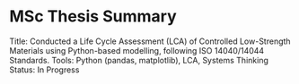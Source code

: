 # MSc Thesis Summary

Title: Conducted a Life Cycle Assessment (LCA) of Controlled Low-Strength Materials using Python-based modelling, following ISO 14040/14044 Standards.
Tools: Python (pandas, matplotlib), LCA, Systems Thinking  
Status: In Progress
